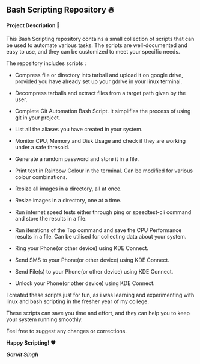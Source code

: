 ## Bash Scripting Repository 🔥

#### Project Description 📓

This Bash Scripting repository contains a small collection of scripts that can be used to automate various tasks. The scripts are well-documented and easy to use, and they can be customized to meet your specific needs.

The repository includes scripts :

* Compress file or directory into tarball and upload it on google drive, provided you have already set up your gdrive in your linux terminal. 

* Decompress tarballs and extract files from a target path given by the user.

* Complete Git Automation Bash Script. It simplifies the process of using git in your project.

* List all the aliases you have created in your system.

* Monitor CPU, Memory and Disk Usage and check if they are working under a safe thresold. 

* Generate a random password and store it in a file.

* Print text in Rainbow Colour in the terminal. Can be modified for various colour combinations.

* Resize all images in a directory, all at once.

* Resize images in a directory, one at a time.

* Run internet speed tests either through ping or speedtest-cli command and store the results in a file.

* Run iterations of the Top command and save the CPU Performance results in a file. Can be utilised for collecting data about your system.

* Ring your Phone(or other device) using KDE Connect.

* Send SMS to your Phone(or other device) using KDE Connect.

* Send File(s) to your Phone(or other device) using KDE Connect.

* Unlock your Phone(or other device) using KDE Connect.

I created these scripts just for fun, as i was learning and experimenting with linux and bash scripting in the fresher year of my college.

These scripts can save you time and effort, and they can help you to keep your system running smoothly.

Feel free to suggest any changes or corrections.

**Happy Scripting! ♥️**

**_Garvit Singh_**
